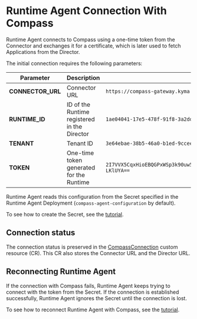 # Runtime Agent Connection With Compass

Runtime Agent connects to Compass using a one-time token from the Connector and exchanges it for a certificate, which is later used to fetch Applications from the Director.

The initial connection requires the following parameters:

| **Parameter** | **Description** | **Example value** |
|---------------|-----------------|-------------------|
| **CONNECTOR_URL** | Connector URL | `https://compass-gateway.kyma.local/connector/graphql` |
| **RUNTIME_ID** | ID of the Runtime registered in the Director | `1ae04041-17e5-478f-91f8-3a2ddc7700de` |
| **TENANT** | Tenant ID  | `3e64ebae-38b5-46a0-b1ed-9ccee153a0ae` |
| **TOKEN** | One-time token generated for the Runtime | `2I7VVX5CqxHioEBQGPxWSp3k90uw51tmx5dbo0IZd5VNFzGoPfppYrMIuoCNwFOKp05wsioJNLJYxdI-LKlUYA==` |

Runtime Agent reads this configuration from the Secret specified in the Runtime Agent Deployment (`compass-agent-configuration` by default).

To see how to create the Secret, see the [tutorial](../../03-tutorials/00-application-connectivity/ra-04-configure-runtime-agent-with-compass.md).

## Connection status

The connection status is preserved in the [CompassConnection](../00-custom-resources/ra-01-compassconnection.md) custom resource (CR). This CR also stores the Connector URL and the Director URL.

## Reconnecting Runtime Agent

If the connection with Compass fails, Runtime Agent keeps trying to connect with the token from the Secret. If the connection is established successfully, Runtime Agent ignores the Secret until the connection is lost.

To see how to reconnect Runtime Agent with Compass, see the [tutorial](../../03-tutorials/00-application-connectivity/ra-05-reconnect-runtime-agent-with-compass.md).
